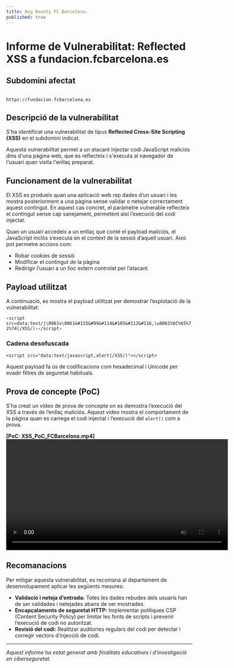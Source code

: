 ```yaml
---
title: Bug Bounty FC Barcelona.
published: true
---
```

# Informe de Vulnerabilitat: Reflected XSS a fundacion.fcbarcelona.es

## Subdomini afectat

                                              https://fundacion.fcbarcelona.es

## Descripció de la vulnerabilitat

S'ha identificat una vulnerabilitat de tipus **Reflected Cross-Site Scripting (XSS)** en el subdomini indicat. 

Aquesta vulnerabilitat permet a un atacant injectar codi JavaScript maliciós dins d'una pàgina web, que es reflecteix i s'executa al navegador de l'usuari quan visita l'enllaç preparat.

## Funcionament de la vulnerabilitat

El XSS es produeix quan una aplicació web rep dades d’un usuari i les mostra posteriorment a una pàgina sense validar o netejar correctament aquest contingut. En aquest cas concret, el paràmetre vulnerable reflecteix el contingut sense cap sanejament, permetent així l’execució del codi injectat.

Quan un usuari accedeix a un enllaç que conté el payload maliciós, el JavaScript inclòs s’executa en el context de la sessió d’aquell usuari. Això pot permetre accions com:

- Robar cookies de sessió
- Modificar el contingut de la pàgina
- Redirigir l’usuari a un lloc extern controlat per l’atacant

## Payload utilitzat

A continuació, es mostra el payload utilitzat per demostrar l’explotació de la vulnerabilitat:

`‹script src=data:text/j\0061v\0061&#115&#99&#114&#105&#112&#116,\u0061%6C%65%72%74(/XSS/)›‹/script›`

### Cadena desofuscada

`<script src="data:text/javascript,alert(/XSS/)"></script>`

Aquest payload fa ús de codificacions com hexadecimal i Unicode per evadir filtres de seguretat habituals.

## Prova de concepte (PoC)

S’ha creat un vídeo de prova de concepte on es demostra l’execució del XSS a través de l’enllaç maliciós. Aquest vídeo mostra el comportament de la pàgina quan es carrega el codi injectat i l’execució del `alert()` com a prova.

**[PoC: XSS_PoC_FCBarcelona.mp4]**
<video controls width="600" autoplay="">
  <source src="https://github.com/cerodah/blog/raw/refs/heads/master/assets/XSS_PoC_FCBarcelona(1).mp4">
  Tu navegador no soporddta videos HTML5.
</video>


## Recomanacions

Per mitigar aquesta vulnerabilitat, es recomana al departament de desenvolupament aplicar les següents mesures:

- **Validació i neteja d’entrada:** Totes les dades rebudes dels usuaris han de ser validades i netejades abans de ser mostrades.
- **Encapçalaments de seguretat HTTP:** Implementar polítiques CSP (Content Security Policy) per limitar les fonts de scripts i prevenir l’execució de codi no autoritzat.
- **Revisió del codi:** Realitzar auditories regulars del codi per detectar i corregir vectors d’injecció de codi.

---

*Aquest informe ha estat generat amb finalitats educatives i d'investigació en ciberseguretat.*
